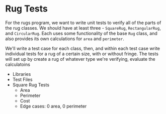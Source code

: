 # Rug Tests

For the rugs program, we want to write unit tests to verify all of the parts of
the rug classes. We should have at least three - `SquareRug`, `RectangularRug`,
and `CircularRug`. Each uses some functionality of the base `Rug` class, and
also provides its own calculations for `area` and `perimeter`.

We'll write a test case for each class, then, and within each test case write
individual tests for a rug of a certain size, with or without fringe. The tests
will set up by create a rug of whatever type we're verifying, evaluate the
calculatoins 

* Libraries
* Test Files
* Square Rug Tests
  * Area
  * Perimeter
  * Cost
  * Edge cases: 0 area, 0 perimeter
